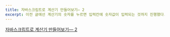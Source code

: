 ```yaml
---
title: 자바스크립트로 계산기 만들어보기— 2
excerpt: 이전 글에선 계산기의 숫자를 누르면 입력칸에 숫자값이 입력되는 것까지 진행했다. 이번에는 연산작업까지 진행할 것이다.    
---
```

[자바스크립트로 계산기 만들어보기— 2](https://link.medium.com/ic4cP5PlgW)
